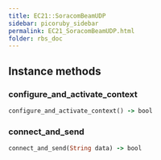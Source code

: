 ```yaml
---
title: EC21::SoracomBeamUDP
sidebar: picoruby_sidebar
permalink: EC21_SoracomBeamUDP.html
folder: rbs_doc
---
```

## Instance methods
### configure_and_activate_context

```ruby
configure_and_activate_context() -> bool
```
### connect_and_send

```ruby
connect_and_send(String data) -> bool
```
